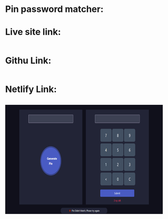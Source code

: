 # Pin password matcher:

# Live site link:
```
```
# Githu Link:
```
```
# Netlify Link:
```
```
<img src="./ss/1.PNG" style="height: 350px; width: 100%">